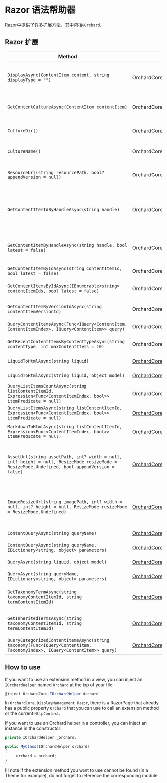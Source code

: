 # Razor 语法帮助器

Razor中提供了许多扩展方法，其中包括`@Orchard`.

## Razor 扩展

| Method | Module | Description |
| ------ | ------ | ----------- |
| `DisplayAsync(ContentItem content, string displayType = "")` | OrchardCore.ContentManagement.Display | Renders a content item with the corresponding display type. |
| `GetContentCultureAsync(ContentItem contentItem)` | OrchardCore.ContentLocalization | Returns the culture for a given ContentItem. |
| `CultureDir()` | OrchardCore.DisplayManagement | Returns the current culture direction. |
| `CultureName()` | OrchardCore.DisplayManagement | Returns the current culture name. |
| `ResourceUrl(string resourcePath, bool? appendVersion = null)` | OrchardCore.ResourceManagement | Prefixes the Cdn Base URL to the specified resource path. |
| `GetContentItemIdByHandleAsync(string handle)` | OrchardCore.Contents | Returns a content item id from its handle. Ex: `alias:carousel`, `slug:myblog/my-blog-post` |
| `GetContentItemByHandleAsync(string handle, bool latest = false)` | OrchardCore.Contents | Loads a content item by its handle, seeking the latest version or not. |
| `GetContentItemByIdAsync(string contentItemId, bool latest = false)` | OrchardCore.Contents | Loads a content item by its id. |
| `GetContentItemsByIdAsync(IEnumerable<string> contentItemIds, bool latest = false)` | OrchardCore.Contents | Loads a list of content items by their ids. |
| `GetContentItemByVersionIdAsync(string contentItemVersionId)` | OrchardCore.Contents | Loads a content item by its version id. |
| `QueryContentItemsAsync(Func<IQuery<ContentItem, ContentItemIndex>, IQuery<ContentItem>> query)` | OrchardCore.Contents | Query content items. |
| `GetRecentContentItemsByContentTypeAsync(string contentType, int maxContentItems = 10)` | OrchardCore.Contents | Loads content items of a specific type. |
| `LiquidToHtmlAsync(string liquid)` | [OrchardCore.Liquid](../../modules/Liquid/README.md#razor-helpers) | Parses a liquid string to HTML. |
| `LiquidToHtmlAsync(string liquid, object model)` | [OrchardCore.Liquid](../../modules/Liquid/README.md#razor-helpers) | Parses a liquid string to HTML. |
| `QueryListItemsCountAsync(string listContentItemId, Expression<Func<ContentItemIndex, bool>> itemPredicate = null)` | OrchardCore.Lists | Returns list count. |
| `QueryListItemsAsync(string listContentItemId, Expression<Func<ContentItemIndex, bool>> itemPredicate = null)` | [OrchardCore.List](../../modules/List/README.md#orchard-helpers) | Returns list items. |
| `MarkdownToHtmlAsync(string listContentItemId, Expression<Func<ContentItemIndex, bool>> itemPredicate = null)` | [OrchardCore.Markdown](../../modules/Markdown/README.md#razor-helper) | Converts Markdown string to HTML. |
| `AssetUrl(string assetPath, int? width = null, int? height = null, ResizeMode resizeMode = ResizeMode.Undefined, bool appendVersion = false)` | [OrchardCore.Media](../../modules/Media/README.md#razor-helpers) | Returns the relative URL of the specifier asset path with optional resizing parameters. |
| `ImageResizeUrl(string imagePath, int? width = null, int? height = null, ResizeMode resizeMode = ResizeMode.Undefined)` | [OrchardCore.Media](../../modules/Media/README.md#razor-helpers) | Returns a URL with custom resizing parameters for an existing image path. |
| `ContentQueryAsync(string queryName)` | [OrchardCore.Queries](../../modules/Queries/README.md#razor-helpers) | Returns a List of Content items |
| `ContentQueryAsync(string queryName, IDictionary<string, object> parameters)` | [OrchardCore.Queries](../../modules/Queries/README.md#razor-helpers) | Returns a List of Content items |
| `QueryAsync(string liquid, object model)` | [OrchardCore.Queries](../../modules/Queries/README.md#razor-helpers) | Returns a List of objects |
| `QueryAsync(string queryName, IDictionary<string, object> parameters)` | [OrchardCore.Queries](../../modules/Queries/README.md#razor-helpers) | Returns a List of objects |
| `GetTaxonomyTermAsync(string taxonomyContentItemId, string termContentItemId)` | [OrchardCore.Taxonomies](../../modules/Taxonomies/README.md#orchard-helpers) | Returns a the term from its content item id and taxonomy. |
| `GetInheritedTermsAsync(string taxonomyContentItemId, string termContentItemId)` | [OrchardCore.Taxonomies](../../modules/Taxonomies/README.md#orchard-helpers) | Returns the list of terms including their parents. |
| `QueryCategorizedContentItemsAsync(string taxonomy(Func<IQuery<ContentItem, TaxonomyIndex>, IQuery<ContentItem>> query)` | [OrchardCore.Taxonomies](../../modules/Taxonomies/README.md#orchard-helpers) | Query content items. |

## How to use

If you want to use an extension method in a view, you can inject an `IOrchardHelper` named `Orchard` at the top of your file:

```csharp
@inject OrchardCore.IOrchardHelper Orchard
```

In `OrchardCore.DisplayManagement.Razor`, there is a RazorPage that already has a public property `Orchard` that you can use to call an extension method or the current `HttpContext`.

If you want to use an Orchard helper in a controller, you can inject an instance in the constructor:

```csharp
private IOrchardHelper _orchard;

public MyClass(IOrchardHelper orchard)
{
	_orchard = orchard;
}
```

!!! note
    If the extension method you want to use cannot be found (in a Theme for example), do not forget to reference the corresponding module.

